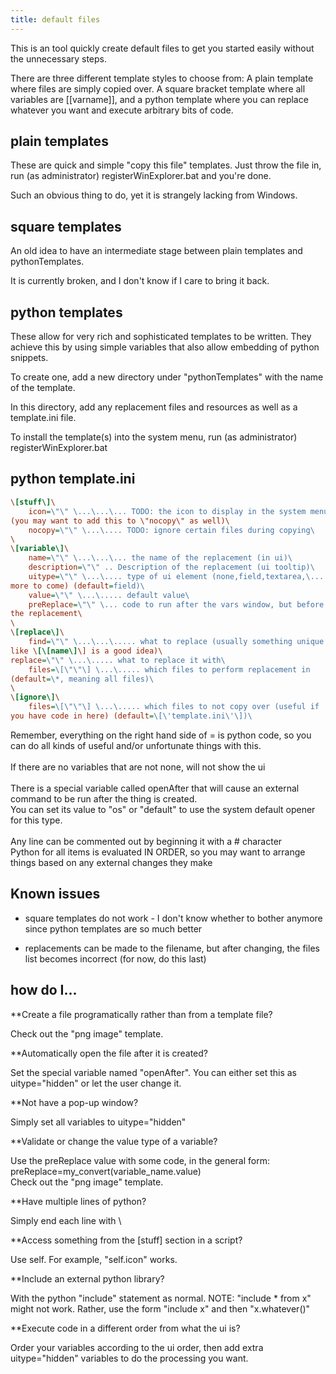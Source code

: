 ```yaml
---
title: default files
---
```


This is an tool quickly
create default files to get you started easily without the unnecessary
steps.  

There are three different template styles to choose from: A plain template where files are simply copied over.  A square bracket template where all variables are \[\[varname\]\], and a python template where you can replace whatever you want and execute arbitrary bits of code. 

plain templates
---------------
These are quick and simple \"copy this file\" templates. Just throw the
file in, run (as administrator) registerWinExplorer.bat and you\'re
done.

Such an obvious thing to do, yet it is strangely lacking from Windows.


square templates
----------------
An old idea to have an intermediate stage between plain templates and
pythonTemplates.

It is currently broken, and I don\'t know if I care to bring it back.


python templates
----------------
These allow for very rich and sophisticated templates to be written.
They achieve this by using simple variables that also allow embedding of
python snippets.

To create one, add a new directory under \"pythonTemplates\" with the
name of the template.

In this directory, add any replacement files and resources as well as a
template.ini file.

To install the template(s) into the system menu, run (as administrator)
registerWinExplorer.bat

python template.ini
-------------------
```ini
\[stuff\]\
    icon=\"\" \...\...\... TODO: the icon to display in the system menu
(you may want to add this to \"nocopy\" as well)\
    nocopy=\"\" \...\.... TODO: ignore certain files during copying\
\
\[variable\]\
    name=\"\" \...\...\... the name of the replacement (in ui)\
    description=\"\" .. Description of the replacement (ui tooltip)\
    uitype=\"\" \...\.... type of ui element (none,field,textarea,\...
more to come) (default=field)\
    value=\"\" \...\..... default value\
    preReplace=\"\" \... code to run after the vars window, but before
the replacement\
\
\[replace\]\
    find=\"\" \...\...\..... what to replace (usually something unique
like \[\[name\]\] is a good idea)\
replace=\"\" \...\..... what to replace it with\
    files=\[\"\"\] \...\..... which files to perform replacement in
(default=\*, meaning all files)\
\
\[ignore\]\
    files=\[\"\"\] \...\..... which files to not copy over (useful if
you have code in here) (default=\[\'template.ini\'\])\
```
Remember, everything on the right hand side of = is python code, so you
can do all kinds of useful and/or unfortunate things with this.\
\
If there are no variables that are not none, will not show the ui\
\
There is a special variable called openAfter that will cause an external
command to be run after the thing is created.\
You can set its value to \"os\" or \"default\" to use the system default
opener for this type.\
\
Any line can be commented out by beginning it with a \# character\
Python for all items is evaluated IN ORDER, so you may want to arrange
things based on any external changes they make

Known issues
------------

* square templates do not work - I don\'t know whether to bother anymore
since python templates are so much better

* replacements can be made to the filename, but after changing, the files
list becomes incorrect (for now, do this last)

how do I\...
------------
**Create a file programatically rather than from a template file?

Check out the \"png image\" template.

**Automatically open the file after it is created?

Set the special variable named \"openAfter\". You can either set this as
uitype=\"hidden\" or let the user change it.

**Not have a pop-up window?

Simply set all variables to uitype=\"hidden\"

**Validate or change the value type of a variable?

Use the preReplace value with some code, in the general form:\
preReplace=my\_convert(variable\_name.value)\
Check out the \"png image\" template.

**Have multiple lines of python?

Simply end each line with \\

**Access something from the \[stuff\] section in a script?

Use self. For example, \"self.icon\" works.

**Include an external python library?

With the python \"include\" statement as normal. NOTE: \"include \* from
x\" might not work. Rather, use the form \"include x\" and then
\"x.whatever()\"

**Execute code in a different order from what the ui is?

Order your variables according to the ui order, then add extra
uitype=\"hidden\" variables to do the processing you want.
